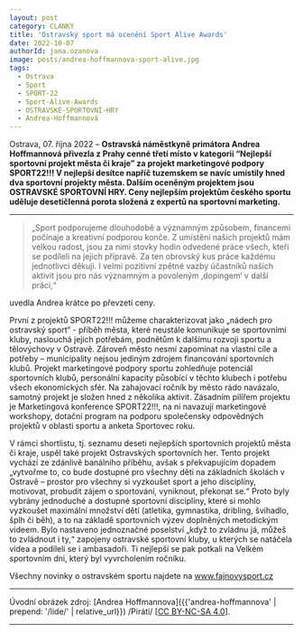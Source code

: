 ```yaml
---
layout: post
category: CLANKY
title: 'Ostravský sport má ocenění Sport Alive Awards'
date: 2022-10-07
authorId: jana.ozanova
image: posts/andrea-hoffmannova-sport-alive.jpg
tags:						
  - Ostrava
  - Sport
  - SPORT-22		
  - Sport-Alive-Awards
  - OSTRAVSKÉ-SPORTOVNÍ-HRY
  - Andrea-Hoffmannová
---
```


Ostrava, 07. října 2022 – **Ostravská náměstkyně primátora Andrea Hoffmannová přivezla z Prahy cenné třetí místo v kategorii “Nejlepší sportovní projekt města či kraje” za projekt marketingové podpory SPORT22!!! V nejlepší desítce napříč tuzemskem se navíc umístily hned dva sportovní projekty města. Dalším oceněným projektem jsou OSTRAVSKÉ SPORTOVNÍ HRY. Ceny nejlepším projektům českého sportu uděluje desetičlenná porota složená z expertů na sportovní marketing.**

<hr />

>„Sport podporujeme dlouhodobě a významným způsobem, financemi počínaje a kreativní podporou konče. Z umístění našich projektů mám velkou radost, jsou za nimi stovky hodin odvedené práce všech, kteří se podíleli na jejich přípravě. Za ten obrovský kus práce každému jednotlivci děkuji. I velmi pozitivní zpětné vazby účastníků našich aktivit jsou pro nás významným a povoleným ‚dopingem‘ v další práci,“

uvedla Andrea krátce po převzetí ceny.

První z projektů SPORT22!!! můžeme charakterizovat jako „nádech pro ostravský sport“ - příběh města, které neustále komunikuje se sportovními kluby, naslouchá jejich potřebám, podnětům k dalšímu rozvoji sportu a tělovýchovy v Ostravě. Zároveň město nesmí zapomínat na vlastní cíle a potřeby – municipality nejsou jediným zdrojem financování sportovních klubů. Projekt marketingové podpory sportu zohledňuje potenciál sportovních klubů, personální kapacity působící
v těchto klubech i potřebu všech ekonomických sfér. Na zahajovací ročník by město rádo navázalo, samotný projekt je složen hned z několika aktivit. Zásadním pilířem projektu je Marketingová konference SPORT22!!!, na ní navazují marketingové workshopy, dotační program na podporu společensky odpovědných projektů v oblasti sportu a anketa Sportovec roku.

V rámci shortlistu, tj. seznamu deseti nejlepších sportovních projektů města či kraje, uspěl také projekt Ostravských sportovních her. Tento projekt vychází ze zdánlivě banálního příběhu, avšak s překvapujícím dopadem „vytvořme to, co bude dostupné pro všechny děti na základních školách v Ostravě – prostor pro všechny si vyzkoušet sport a jeho disciplíny, motivovat, probudit zájem o sportování, vyniknout, překonat se.“ Proto byly vybrány jednoduché a dostupné sportovní disciplíny, které si mohlo vyzkoušet maximální množství dětí (atletika, gymnastika, dribling, švihadlo, šplh či běh), a to na základě sportovních výzev doplněných metodickým videem. Bylo nastaveno jednoznačné poselství „když to zvládnu já, můžeš to zvládnout i ty,“ zapojeny ostravské sportovní kluby, u kterých se natáčela videa a podíleli se i ambasadoři. Ti nejlepší se pak potkali na Velkém sportovním dni, který byl vyvrcholením ročníku.

Všechny novinky o ostravském sportu najdete na www.fajnovysport.cz

---
Úvodní obrázek zdroj: [Andrea Hoffmannova]({{'andrea-hoffmannova' | prepend: '/lide/' | relative_url}}) /Piráti/ \[[CC BY-NC-SA 4.0](https://creativecommons.org/licenses/by-nc-sa/4.0/deed.cs)\].


- - -
